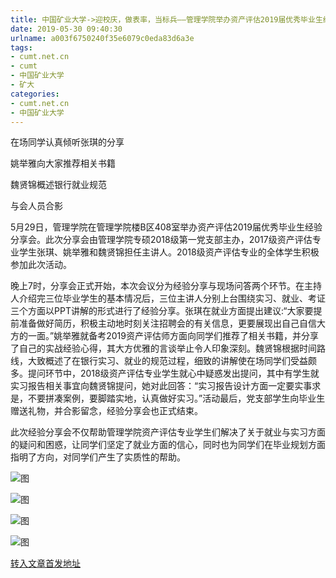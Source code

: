 ```yaml
---
title: 中国矿业大学->迎校庆，做表率，当标兵——管理学院举办资产评估2019届优秀毕业生经验分享会 | cumt.net.cn
date: 2019-05-30 09:40:30
urlname: a003f6750240f35e6079c0eda83d6a3e
tags: 
- cumt.net.cn
- cumt
- 中国矿业大学
- 矿大
categories:
- cumt.net.cn
- 中国矿业大学
---
```



在场同学认真倾听张琪的分享

姚举雅向大家推荐相关书籍

魏贤锦概述银行就业规范

与会人员合影

5月29日，管理学院在管理学院楼B区408室举办资产评估2019届优秀毕业生经验分享会。此次分享会由管理学院专硕2018级第一党支部主办，2017级资产评估专业学生张琪、姚举雅和魏贤锦担任主讲人。2018级资产评估专业的全体学生积极参加此次活动。

晚上7时，分享会正式开始，本次会议分为经验分享与现场问答两个环节。在主持人介绍完三位毕业学生的基本情况后，三位主讲人分别上台围绕实习、就业、考证三个方面以PPT讲解的形式进行了经验分享。张琪在就业方面提出建议:“大家要提前准备做好简历，积极主动地时刻关注招聘会的有关信息，更要展现出自己自信大方的一面。”姚举雅就备考2019资产评估师方面向同学们推荐了相关书籍，并分享了自己的实战经验心得，其大方优雅的言谈举止令人印象深刻。魏贤锦根据时间路线，大致概述了在银行实习、就业的规范过程，细致的讲解使在场同学们受益颇多。提问环节中，2018级资产评估专业学生就心中疑惑发出提问，其中有学生就实习报告相关事宜向魏贤锦提问，她对此回答：“实习报告设计方面一定要实事求是，不要拼凑案例，要脚踏实地，认真做好实习。”活动最后，党支部学生向毕业生赠送礼物，并合影留念，经验分享会也正式结束。

此次经验分享会不仅帮助管理学院资产评估专业学生们解决了关于就业与实习方面的疑问和困惑，让同学们坚定了就业方面的信心，同时也为同学们在毕业规划方面指明了方向，对同学们产生了实质性的帮助。 



![图](http://xwzx.cumt.edu.cn/_upload/article/images/cc/65/1c4a4aa34ecbad78c3840f16c434/506dfdc3-daf9-4313-911a-63ab572abc3d.jpg)

![图](http://xwzx.cumt.edu.cn/_upload/article/images/cc/65/1c4a4aa34ecbad78c3840f16c434/4d8423ea-9b15-48a3-9511-24dbe584067d.jpg)

![图](http://xwzx.cumt.edu.cn/_upload/article/images/cc/65/1c4a4aa34ecbad78c3840f16c434/e45bbe8a-6035-4898-b457-4e749e1e5379.jpg)

![图](http://xwzx.cumt.edu.cn/_upload/article/images/cc/65/1c4a4aa34ecbad78c3840f16c434/801784eb-ae57-4962-a355-e92545055d42.jpg)

[转入文章首发地址](http://xwzx.cumt.edu.cn/0c/8a/c523a527498/page.htm)
